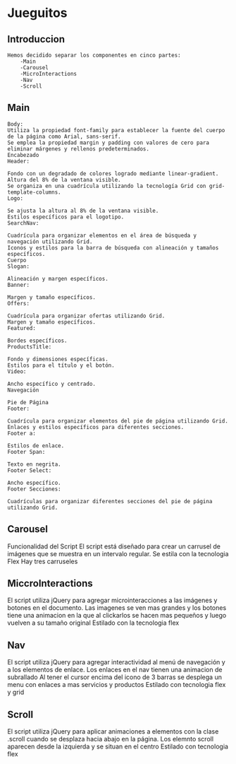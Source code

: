 # Jueguitos

## Introduccion
    Hemos decidido separar los componentes en cinco partes:
        -Main
        -Carousel
        -MicroInteractions
        -Nav
        -Scroll

## Main
    Body:
    Utiliza la propiedad font-family para establecer la fuente del cuerpo de la página como Arial, sans-serif.
    Se emplea la propiedad margin y padding con valores de cero para eliminar márgenes y rellenos predeterminados.
    Encabezado
    Header:

    Fondo con un degradado de colores logrado mediante linear-gradient.
    Altura del 8% de la ventana visible.
    Se organiza en una cuadrícula utilizando la tecnología Grid con grid-template-columns.
    Logo:

    Se ajusta la altura al 8% de la ventana visible.
    Estilos específicos para el logotipo.
    SearchNav:

    Cuadrícula para organizar elementos en el área de búsqueda y navegación utilizando Grid.
    Iconos y estilos para la barra de búsqueda con alineación y tamaños específicos.
    Cuerpo
    Slogan:

    Alineación y margen específicos.
    Banner:

    Margen y tamaño específicos.
    Offers:

    Cuadrícula para organizar ofertas utilizando Grid.
    Margen y tamaño específicos.
    Featured:

    Bordes específicos.
    ProductsTitle:

    Fondo y dimensiones específicas.
    Estilos para el título y el botón.
    Video:

    Ancho específico y centrado.
    Navegación

    Pie de Página
    Footer:

    Cuadrícula para organizar elementos del pie de página utilizando Grid.
    Enlaces y estilos específicos para diferentes secciones.
    Footer a:

    Estilos de enlace.
    Footer Span:

    Texto en negrita.
    Footer Select:

    Ancho específico.
    Footer Secciones:

    Cuadrículas para organizar diferentes secciones del pie de página utilizando Grid.

## Carousel
Funcionalidad del Script
El script está diseñado para crear un carrusel de imágenes que se muestra en un intervalo regular. 
Se estila con la tecnologia Flex
Hay tres carruseles

## MiccroInteractions
El script utiliza jQuery para agregar microinteracciones a las imágenes y botones en el documento.
Las imagenes se ven mas grandes y los botones tiene una animacion en la que al clickarlos se hacen mas pequeños y luego vuelven a su tamaño original
Estilado con la tecnologia flex

## Nav
El script utiliza jQuery para agregar interactividad al menú de navegación y a los elementos de enlace.
Los enlaces en el nav tienen una animacion de subrallado
Al tener el cursor encima del icono de 3 barras se desplega un menu con enlaces a mas servicios y productos
Estilado con tecnologia flex y grid

## Scroll
El script utiliza jQuery para aplicar animaciones a elementos con la clase .scroll cuando se desplaza hacia abajo en la página. 
Los elemnto scroll aparecen desde la izquierda y se situan en el centro
Estilado con tecnologia flex
